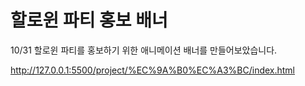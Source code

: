 # 할로윈 파티 홍보 배너

10/31 할로윈 파티를 홍보하기 위한 애니메이션 배너를 만들어보았습니다.

http://127.0.0.1:5500/project/%EC%9A%B0%EC%A3%BC/index.html
